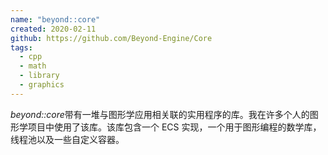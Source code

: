 ```yaml
---
name: "beyond::core"
created: 2020-02-11
github: https://github.com/Beyond-Engine/Core
tags:
  - cpp
  - math
  - library
  - graphics
---
```


*beyond::core*带有一堆与图形学应用相关联的实用程序的库。我在许多个人的图形学项目中使用了该库。该库包含一个 ECS 实现，一个用于图形编程的数学库，线程池以及一些自定义容器。
